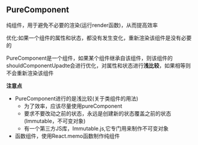 ## PureComponent
纯组件，用于避免不必要的渲染(运行render函数)，从而提高效率

优化:如果一个组件的属性和状态，都没有发生变化，重新渲染该组件是没有必要的

PureComponent是一个组件，如果某个组件继承自该组件，则该组件的shouldComponentUpadte会进行优化，对属性和状态进行**浅比较**，如果相等则不会重新渲染该组件

**注意点**
- PureComponent进行的是浅比较(关于类组件的用法)
  - 为了效率，应该尽量使用pureComponent
  - 要求不要改动之前的状态，永远是创建新的状态覆盖之前的状态(Immutable，不可变对象)
  - 有一个第三方JS库，Immutable.js,它专门用来制作不可变对象
- 函数组件，使用React.memo函数制作纯组件